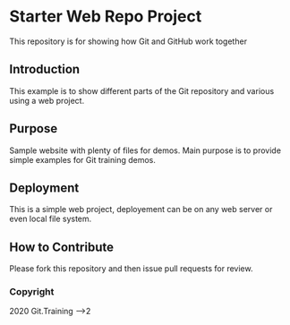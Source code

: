 # Starter Web Repo Project
This repository is for showing how Git and GitHub work together

## Introduction
This example is to show different parts of the Git repository
and various using a web project.

## Purpose
Sample website with plenty of files for demos.  Main purpose is to
provide simple examples for Git training demos.

## Deployment
This is a simple web project, deployement can be on any web server or even local file system.

## How to Contribute
Please fork this repository and then issue pull requests for review.

### Copyright

2020 Git.Training -->2